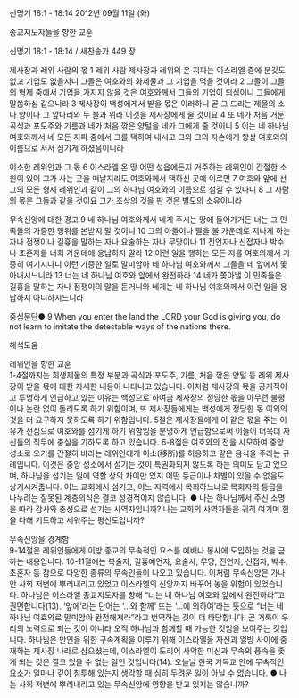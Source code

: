 신명기 18:1 - 18:14 
2012년 09월 11일 (화)

종교지도자들을 향한 교훈



신명기 18:1 - 18:14 / 새찬송가 449 장


제사장과 레위 사람의 몫 
1 레위 사람 제사장과 레위의 온 지파는 이스라엘 중에 분깃도 없고 기업도 없을지니 그들은 여호와의 화제물과 그 기업을 먹을 것이라 2 그들이 그들의 형제 중에서 기업을 가지지 않을 것은 여호와께서 그들의 기업이 되심이니 그들에게 말씀하심 같으니라 3 제사장이 백성에게서 받을 몫은 이러하니 곧 그 드리는 제물의 소나 양이나 그 앞다리와 두 볼과 위라 이것을 제사장에게 줄 것이요 4 또 네가 처음 거둔 곡식과 포도주와 기름과 네가 처음 깎은 양털을 네가 그에게 줄 것이니 5 이는 네 하나님 여호와께서 네 모든 지파 중에서 그를 택하여 내시고 그와 그의 자손에게 항상 여호와의 이름으로 서서 섬기게 하셨음이니라

이소한 레위인과 그 몫
6 이스라엘 온 땅 어떤 성읍에든지 거주하는 레위인이 간절한 소원이 있어 그가 사는 곳을 떠날지라도 여호와께서 택하신 곳에 이르면 7 여호와 앞에 선 그의 모든 형제 레위인과 같이 그의 하나님 여호와의 이름으로 섬길 수 있나니
8 그 사람의 몫은 그들과 같을 것이요 그가 조상의 것을 판 것은 별도의 소유이니라

무속신앙에 대한 경고 
9 네 하나님 여호와께서 네게 주시는 땅에 들어가거든 너는 그 민족들의 가증한 행위를 본받지 말 것이니 10 그의 아들이나 딸을 불 가운데로 지나게 하는 자나 점쟁이나 길흉을 말하는 자나 요술하는 자나 무당이나 11 진언자나 신접자나 박수나 초혼자를 너희 가운데에 용납하지 말라 12 이런 일을 행하는 모든 자를 여호와께서 가증히 여기시나니 이런 가증한 일로 말미암아 네 하나님 여호와께서 그들을 네 앞에서 쫓아내시느니라 13 너는 네 하나님 여호와 앞에서 완전하라 14 네가 쫓아낼 이 민족들은 길흉을 말하는 자나 점쟁이의 말을 듣거니와 네게는 네 하나님 여호와께서 이런 일을 용납하지 아니하시느니라

중심문단● 9 When you enter the land the LORD your God is giving you, do not learn to imitate the detestable ways of the nations there.

해석도움





레위인을 향한 교훈  
1-4절까지는 희생제물의 특정 부분과 곡식과 포도주, 기름, 처음 깎은 양털 등 레위 제사장이 받을 몫에 대한 자세한 내용이 나타나고 있습니다. 이처럼 제사장의 몫을 공개적이고 투명하게 언급하고 있는 이유는 백성으로 하여금 제사장의 정당한 몫을 아무런 불평이나 논란 없이 돌리도록 하기 위함이며, 또 제사장들에게는 백성에게 정당한 몫 이외의 것을 더 요구하지 못하도록 하기 위함입니다. 5절은 제사장들에게 이 같은 몫을 주는 이유가 전심으로 여호와를 섬기게 하기 위함임을 분명하게 언급함으로써 이들이 더욱더 자신들의 직무에 충실을 기하도록 하고 있습니다. 6-8절은 여호와의 전을 사모하여 중앙 성소로 오기를 간절히 바라는 레위인에게 이소(移所)를 허용하고 같은 음식을 주라는 규례입니다. 이것은 중앙 성소에서 섬기는 것이 특권화되지 않도록 하는 의미도 담고 있으며, 하나님을 섬기는 일에 역할 상의 차이만 있지 어떤 등급이나 차별이 있을 수 없음도 상기시켜줍니다. 어느 교회에서 섬기고, 어느 지역에서 목회하느냐로 목회자의 등급을 나누려는 잘못된 계층의식은 결코 성경적이지 않습니다.
● 나는 하나님께서 주신 소명을 따라 감사와 충성으로 섬기는 사역자입니까? 나는 교회의 사역자들을 귀히 여기며 힘을 다해 기도하고 세워주는 평신도입니까?

무속신앙을 경계함  
9-14절은 레위인들에게 이방 종교의 무속적인 요소를 예배나 봉사에 도입하는 것을 금하는 내용입니다. 10-11절에는 복술자, 길흉예언자, 요술사, 무당, 진언자, 신접자, 박수, 초혼자 등 참으로 다양한 종류의 무속인들이 나오고 있습니다. 이처럼 무속신앙은 가나안 사회 저변에 뿌리내리고 있었고 이스라엘의 신앙까지 바꾸어 놓을 위험이 있었습니다. 하나님은 이스라엘 종교지도자를 향해 “너는 네 하나님 여호와 앞에서 완전하라”고 권면합니다(13). ‘앞에’라는 단어는 ‘…와 함께’ 또는 ‘…에 의하여’라는 뜻으로 “너는 네 하나님 여호와로 말미암아 완전해져라”라고 번역하는 것이 더 타당합니다. 곧 거룩이 우리의 노력으로 되는 것이 아니라 오직 하나님과 함께할 때 가능한 것임을 보여주는 것입니다. 하나님은 만인을 위한 구속계획을 이루기 위해 이스라엘을 자신과 열방 사이에 중재하는 제사장 나라로 삼으셨는데, 이스라엘이 도리어 사악한 미신과 무속의 풍속을 좇게 되는 것은 결코 있을 수 없는 일인 것입니다(14). 오늘날 한국 기독교 안에 무속적인 요소가 얼마나 깊이 침투해 있는지 생각할 때 심히 두려운 일이 아닐 수 없습니다.
● 나는 사회 저변에 뿌리내리고 있는 무속신앙에 영향을 받고 있지는 않습니까?